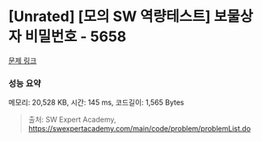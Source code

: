 # [Unrated] [모의 SW 역량테스트] 보물상자 비밀번호 - 5658 

[문제 링크](https://swexpertacademy.com/main/code/problem/problemDetail.do?contestProbId=AWXRUN9KfZ8DFAUo) 

### 성능 요약

메모리: 20,528 KB, 시간: 145 ms, 코드길이: 1,565 Bytes



> 출처: SW Expert Academy, https://swexpertacademy.com/main/code/problem/problemList.do